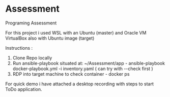 # Assessment

Programing Assessment

  For this project i used WSL with an Ubuntu (master) and Oracle VM VirtualBox also with Ubuntu image (target)

Instructions :

  1. Clone Repo locally
  2. Run ansible-playbook situated at: ~/Assessment/app
          - ansible-playbook docker-playbook.yml -i inventory.yaml ( can try with --check first )
  3. RDP into target machine to check container 
          - docker ps
  
  
For quick demo i have attached a desktop recording with steps to start ToDo application.
